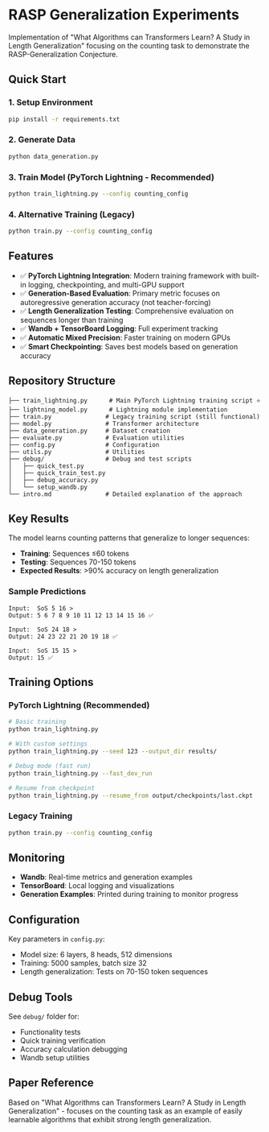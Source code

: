 # RASP Generalization Experiments

Implementation of "What Algorithms can Transformers Learn? A Study in Length Generalization" focusing on the counting task to demonstrate the RASP-Generalization Conjecture.

## Quick Start

### 1. Setup Environment
```bash
pip install -r requirements.txt
```

### 2. Generate Data
```bash
python data_generation.py
```

### 3. Train Model (PyTorch Lightning - Recommended)
```bash
python train_lightning.py --config counting_config
```

### 4. Alternative Training (Legacy)
```bash
python train.py --config counting_config
```

## Features

- ✅ **PyTorch Lightning Integration**: Modern training framework with built-in logging, checkpointing, and multi-GPU support
- ✅ **Generation-Based Evaluation**: Primary metric focuses on autoregressive generation accuracy (not teacher-forcing)
- ✅ **Length Generalization Testing**: Comprehensive evaluation on sequences longer than training
- ✅ **Wandb + TensorBoard Logging**: Full experiment tracking
- ✅ **Automatic Mixed Precision**: Faster training on modern GPUs
- ✅ **Smart Checkpointing**: Saves best models based on generation accuracy

## Repository Structure

```
├── train_lightning.py      # Main PyTorch Lightning training script ⭐
├── lightning_model.py      # Lightning module implementation
├── train.py               # Legacy training script (still functional)
├── model.py               # Transformer architecture
├── data_generation.py     # Dataset creation
├── evaluate.py            # Evaluation utilities
├── config.py              # Configuration
├── utils.py               # Utilities
├── debug/                 # Debug and test scripts
│   ├── quick_test.py
│   ├── quick_train_test.py
│   ├── debug_accuracy.py
│   └── setup_wandb.py
└── intro.md               # Detailed explanation of the approach
```

## Key Results

The model learns counting patterns that generalize to longer sequences:

- **Training**: Sequences ≤60 tokens
- **Testing**: Sequences 70-150 tokens  
- **Expected Results**: >90% accuracy on length generalization

### Sample Predictions
```
Input:  SoS 5 16 > 
Output: 5 6 7 8 9 10 11 12 13 14 15 16 ✅

Input:  SoS 24 18 >
Output: 24 23 22 21 20 19 18 ✅

Input:  SoS 15 15 >
Output: 15 ✅
```

## Training Options

### PyTorch Lightning (Recommended)
```bash
# Basic training
python train_lightning.py

# With custom settings
python train_lightning.py --seed 123 --output_dir results/

# Debug mode (fast run)
python train_lightning.py --fast_dev_run

# Resume from checkpoint
python train_lightning.py --resume_from output/checkpoints/last.ckpt
```

### Legacy Training
```bash
python train.py --config counting_config
```

## Monitoring

- **Wandb**: Real-time metrics and generation examples
- **TensorBoard**: Local logging and visualizations
- **Generation Examples**: Printed during training to monitor progress

## Configuration

Key parameters in `config.py`:
- Model size: 6 layers, 8 heads, 512 dimensions
- Training: 5000 samples, batch size 32
- Length generalization: Tests on 70-150 token sequences

## Debug Tools

See `debug/` folder for:
- Functionality tests
- Quick training verification  
- Accuracy calculation debugging
- Wandb setup utilities

## Paper Reference

Based on "What Algorithms can Transformers Learn? A Study in Length Generalization" - focuses on the counting task as an example of easily learnable algorithms that exhibit strong length generalization. 